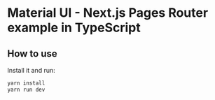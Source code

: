 # Material UI - Next.js Pages Router example in TypeScript

## How to use

Install it and run:

```bash
yarn install
yarn run dev
```
